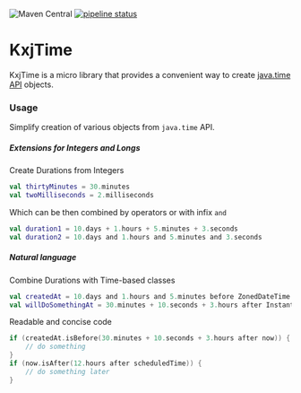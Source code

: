 ![Maven Central](https://maven-badges.herokuapp.com/maven-central/com.sandjelkovic.kxjtime/kxjtime/badge.svg)
[![pipeline status](https://gitlab.com/sandjelkovic/kxjtime/badges/master/pipeline.svg)](https://gitlab.com/sandjelkovic/kxjtime/commits/master)

# KxjTime
KxjTime is a micro library that provides a convenient way to create [java.time API](https://docs.oracle.com/javase/8/docs/api/java/time/package-summary.html) objects.

### Usage
Simplify creation of various objects from `java.time` API.
##### Extensions for Integers and Longs 
Create Durations from Integers
```kotlin
val thirtyMinutes = 30.minutes
val twoMilliseconds = 2.milliseconds
```
Which can be then combined by operators or with infix `and`
```kotlin
val duration1 = 10.days + 1.hours + 5.minutes + 3.seconds
val duration2 = 10.days and 1.hours and 5.minutes and 3.seconds
```
##### Natural language 
Combine Durations with Time-based classes 
```kotlin
val createdAt = 10.days and 1.hours and 5.minutes before ZonedDateTime.now()
val willDoSomethingAt = 30.minutes + 10.seconds + 3.hours after Instant.now()
```
Readable and concise code
```kotlin
if (createdAt.isBefore(30.minutes + 10.seconds + 3.hours after now)) {
    // do something
}
if (now.isAfter(12.hours after scheduledTime)) {
    // do something later
}
```
